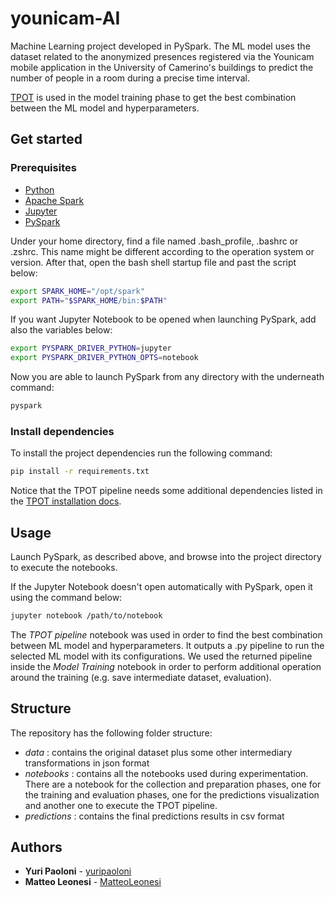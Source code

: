 # younicam-AI

Machine Learning project developed in PySpark. The ML model uses the dataset related to the anonymized presences registered via the Younicam mobile application in the University of Camerino's buildings to predict the number of people in a room during a precise time interval.

[TPOT](https://epistasislab.github.io/tpot/) is used in the model training phase to get the best combination between the ML model and hyperparameters.

## Get started

### Prerequisites

* [Python](https://www.python.org/downloads/)
* [Apache Spark](https://spark.apache.org/downloads.html)
* [Jupyter](https://jupyter.org/install)
* [PySpark](https://spark.apache.org/docs/latest/api/python/getting_started/install.html)

Under your home directory, find a file named .bash_profile, .bashrc or .zshrc. This name might be different according to the operation system or version. After that, open the bash shell startup file and past the script below:

```bash
export SPARK_HOME="/opt/spark"
export PATH="$SPARK_HOME/bin:$PATH"
```

If you want Jupyter Notebook to be opened when launching PySpark, add also the variables below:

```bash
export PYSPARK_DRIVER_PYTHON=jupyter
export PYSPARK_DRIVER_PYTHON_OPTS=notebook
```

Now you are able to launch PySpark from any directory with the underneath command:

```bash
pyspark
```

### Install dependencies 

To install the project dependencies run the following command:

```bash
pip install -r requirements.txt
```

Notice that the TPOT pipeline needs some additional dependencies listed in the [TPOT installation docs](https://epistasislab.github.io/tpot/installing/).

## Usage

Launch PySpark, as described above, and browse into the project directory to execute the notebooks.

If the Jupyter Notebook doesn't open automatically with PySpark, open it using the command below:

```bash
jupyter notebook /path/to/notebook
```

The *TPOT pipeline* notebook was used in order to find the best combination between ML model and hyperparameters. It outputs a .py pipeline to run the selected ML model with its configurations. We used the returned pipeline inside the *Model Training* notebook in order to perform additional operation around the training (e.g. save intermediate dataset, evaluation).

## Structure

The repository has the following folder structure:

* *data* : contains the original dataset plus some other intermediary transformations in json format
* *notebooks* : contains all the notebooks used during experimentation. There are a notebook for the collection and preparation phases, one for the training and evaluation phases, one for the predictions visualization and another one to execute the TPOT pipeline.
* *predictions* : contains the final predictions results in csv format

## Authors

* **Yuri Paoloni** - [yuripaoloni](https://github.com/yuripaoloni)
* **Matteo Leonesi** - [MatteoLeonesi](https://github.com/MatteoLeonesi)
